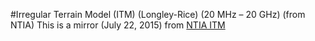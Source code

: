 #Irregular Terrain Model (ITM) (Longley-Rice) (20 MHz – 20 GHz) (from NTIA)
This is a mirror (July 22, 2015) from [NTIA ITM](http://www.its.bldrdoc.gov/resources/radio-propagation-software/itm/itm.aspx)

